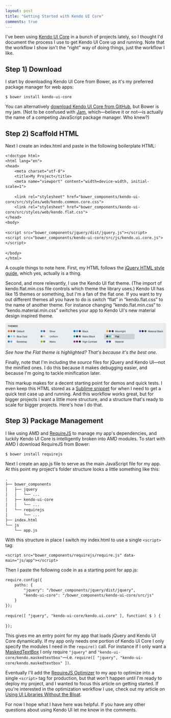 ```yaml
---
layout: post
title: "Getting Started with Kendo UI Core"
comments: true
---
```


I've been using [Kendo UI Core](https://github.com/telerik/kendo-ui-core) in a bunch of projects lately, so I thought I'd document the process I use to get Kendo UI Core up and running. Note that the workflow I show isn't the “right” way of doing things, just the workflow I like.

<!--more-->

## Step 1) Download

I start by downloading Kendo UI Core from Bower, as it's my preferred package manager for web apps:

<pre class="language-shell"><code class="language-shell">$ bower install kendo-ui-core</code></pre>

You can alternatively [download Kendo UI Core from GitHub](https://github.com/telerik/kendo-ui-core/archive/master.zip), but Bower is my jam. (Not to be confused with [Jam](http://jamjs.org/), which—believe it or not—is actually the name of a competing JavaScript package manager. Who knew?)

## Step 2) Scaffold HTML

Next I create an index.html and paste in the following boilerplate HTML:

<pre class="language-markup line-numbers"><code class="language-markup">&lt;!doctype html&gt;
&lt;html lang="en"&gt;
&lt;head&gt;
    &lt;meta charset="utf-8"&gt;
    &lt;title&gt;My Project&lt;/title&gt;
    &lt;meta name="viewport" content="width=device-width, initial-scale=1"&gt;

    &lt;link rel="stylesheet" href="bower_components/kendo-ui-core/src/styles/web/kendo.common.core.css"&gt;
    &lt;link rel="stylesheet" href="bower_components/kendo-ui-core/src/styles/web/kendo.flat.css"&gt;
&lt;/head&gt;
&lt;body&gt;

&lt;script src="bower_components/jquery/dist/jquery.js"&gt;&lt;/script&gt;
&lt;script src="bower_components/kendo-ui-core/src/js/kendo.ui.core.js"&gt;&lt;/script&gt;

&lt;/body&gt;
&lt;/html&gt;</code></pre>

A couple things to note here. First, my HTML follows the [jQuery HTML style guide](http://contribute.jquery.org/style-guide/html/), which yes, actually is a thing.

Second, and more relevantly, I use the Kendo UI flat theme. (The import of kendo.flat.min.css file controls which theme the library uses.) Kendo UI has like 15 themes or something, but I'm a fan of the flat one. If you want to try out different themes all you have to do is switch “flat” in “kendo.flat.css” to the name of another theme. For instance changing “kendo.flat.min.css“ to “kendo.material.min.css” switches your app to Kendo UI's new material design inspired theme.

<img src="/images/posts/2015-01-18/kendo-ui-themes.png" alt="">
<i>See how the Flat theme is highlighted? That's because it's the best one.</i>

Finally, note that I'm including the *source* files for jQuery and Kendo UI—not the minified ones. I do this because it makes debugging easier, and because I'm going to tackle minification later.

This markup makes for a decent starting point for demos and quick tests. I even keep this HTML stored as a [Sublime snippet](http://sublimetext.info/docs/en/extensibility/snippets.html) for when I need to get a quick test case up and running. And this workflow works great, but for bigger projects I want a little more structure, and a structure that's ready to scale for bigger projects. Here's how I do that.

## Step 3) Package Management

I like using AMD and [RequireJS](http://requirejs.org/) to manage my app's dependencies, and luckily Kendo UI Core is intelligently broken into AMD modules. To start with AMD I download RequireJS from Bower:

<pre class="language-shell"><code class="language-shell">$ bower install requirejs</code></pre>

Next I create an app.js file to serve as the main JavaScript file for my app. At this point my project's folder structure looks a little something like this:

<pre class="language-shell"><code class="language-shell">.
├── bower_components
│   ├── jquery
│   │   └── ...
│   ├── kendo-ui-core
│   │   └── ...
│   └── requirejs
│       └── ...
├── index.html
└── js
    └── app.js
</code></pre>

With this structure in place I switch my index.html to use a single `<script>` tag:

<pre class="language-markup"><code class="language-markup">&lt;script src="bower_components/requirejs/require.js" data-main="js/app"&gt;&lt;/script&gt;</code></pre>

Then I paste the following code in as a starting point for app.js:

<pre class="language-javascript line-numbers"><code class="language-javascript">require.config({
    paths: {
        "jquery": "/bower_components/jquery/dist/jquery",
        "kendo-ui-core": "/bower_components/kendo-ui-core/src/js"
    }
});

require([ "jquery", "kendo-ui-core/kendo.ui.core" ], function( $ ) {

});
</code></pre>

This gives me an entry point for my app that loads jQuery and Kendo UI Core dynamically. If my app only needs one portion of Kendo UI Core I only specify the modules I need in the `require()` call. For instance if I only want a [MaskedTextBox](http://demos.telerik.com/kendo-ui/maskedtextbox/index) I only require `"jquery"` and `"kendo-ui-core/kendo.maskedtextbox"`—i.e. `require([ "jquery", "kendo-ui-core/kendo.maskedtextbox" ])`.

Eventually I'll add the [RequireJS Optimizer](http://requirejs.org/docs/optimization.html) to my app to optimize into a single `<script>` tag for production, but that won't happen until I'm ready to deploy my project, and I wanted to focus this article on getting started. If you're interested in the optimization workflow I use, check out my article on [Using UI Libraries Without the Bloat](http://developer.telerik.com/featured/using-ui-libraries-without-the-bloat/).

For now I hope what I have here was helpful. If you have any other questions about using Kendo UI let me know in the comments.
